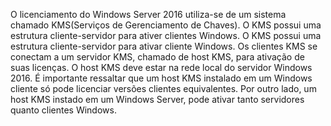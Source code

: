 O licenciamento do Windows Server 2016 utiliza-se de um sistema chamado KMS(Serviços de Gerenciamento de Chaves). O KMS possui uma estrutura cliente-servidor para ativer clientes Windows.
O KMS possui uma estrutura cliente-servidor para ativar cliente Windows.
Os clientes KMS se conectam a um servidor KMS, chamado de host KMS, para ativação de suas licenças. O host KMS deve estar na rede local do servidor Windows 2016.
É importante ressaltar que um host KMS instalado em um Windows cliente só pode licenciar versões clientes equivalentes. Por outro lado, um host KMS instado em um Windows Server, pode ativar tanto servidores quanto clientes Windows.